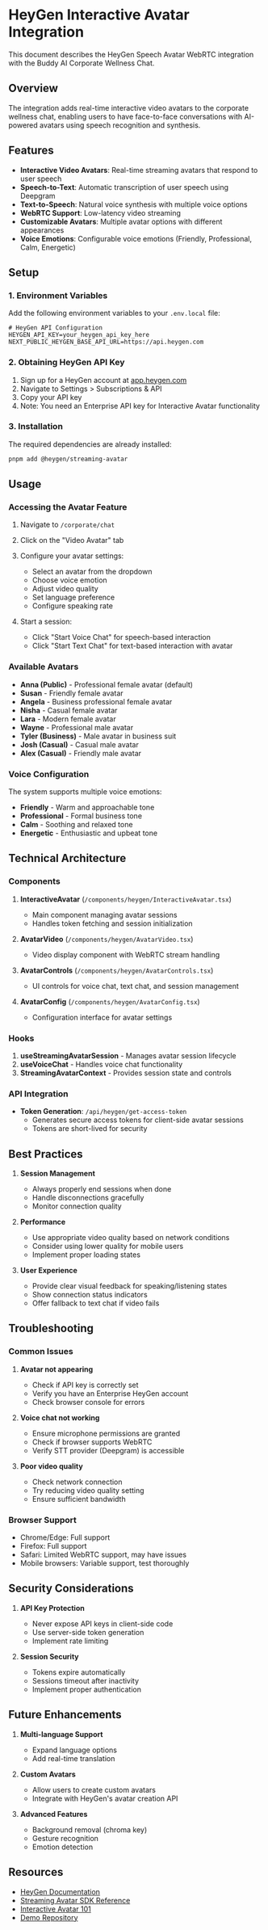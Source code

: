 # HeyGen Interactive Avatar Integration

This document describes the HeyGen Speech Avatar WebRTC integration with the Buddy AI Corporate Wellness Chat.

## Overview

The integration adds real-time interactive video avatars to the corporate wellness chat, enabling users to have face-to-face conversations with AI-powered avatars using speech recognition and synthesis.

## Features

- **Interactive Video Avatars**: Real-time streaming avatars that respond to user speech
- **Speech-to-Text**: Automatic transcription of user speech using Deepgram
- **Text-to-Speech**: Natural voice synthesis with multiple voice options
- **WebRTC Support**: Low-latency video streaming
- **Customizable Avatars**: Multiple avatar options with different appearances
- **Voice Emotions**: Configurable voice emotions (Friendly, Professional, Calm, Energetic)

## Setup

### 1. Environment Variables

Add the following environment variables to your `.env.local` file:

```env
# HeyGen API Configuration
HEYGEN_API_KEY=your_heygen_api_key_here
NEXT_PUBLIC_HEYGEN_BASE_API_URL=https://api.heygen.com
```

### 2. Obtaining HeyGen API Key

1. Sign up for a HeyGen account at [app.heygen.com](https://app.heygen.com)
2. Navigate to Settings > Subscriptions & API
3. Copy your API key
4. Note: You need an Enterprise API key for Interactive Avatar functionality

### 3. Installation

The required dependencies are already installed:
```bash
pnpm add @heygen/streaming-avatar
```

## Usage

### Accessing the Avatar Feature

1. Navigate to `/corporate/chat`
2. Click on the "Video Avatar" tab
3. Configure your avatar settings:
   - Select an avatar from the dropdown
   - Choose voice emotion
   - Adjust video quality
   - Set language preference
   - Configure speaking rate

4. Start a session:
   - Click "Start Voice Chat" for speech-based interaction
   - Click "Start Text Chat" for text-based interaction with avatar

### Available Avatars

- **Anna (Public)** - Professional female avatar (default)
- **Susan** - Friendly female avatar
- **Angela** - Business professional female avatar
- **Nisha** - Casual female avatar
- **Lara** - Modern female avatar
- **Wayne** - Professional male avatar
- **Tyler (Business)** - Male avatar in business suit
- **Josh (Casual)** - Casual male avatar
- **Alex (Casual)** - Friendly male avatar

### Voice Configuration

The system supports multiple voice emotions:
- **Friendly** - Warm and approachable tone
- **Professional** - Formal business tone
- **Calm** - Soothing and relaxed tone
- **Energetic** - Enthusiastic and upbeat tone

## Technical Architecture

### Components

1. **InteractiveAvatar** (`/components/heygen/InteractiveAvatar.tsx`)
   - Main component managing avatar sessions
   - Handles token fetching and session initialization

2. **AvatarVideo** (`/components/heygen/AvatarVideo.tsx`)
   - Video display component with WebRTC stream handling

3. **AvatarControls** (`/components/heygen/AvatarControls.tsx`)
   - UI controls for voice chat, text chat, and session management

4. **AvatarConfig** (`/components/heygen/AvatarConfig.tsx`)
   - Configuration interface for avatar settings

### Hooks

1. **useStreamingAvatarSession** - Manages avatar session lifecycle
2. **useVoiceChat** - Handles voice chat functionality
3. **StreamingAvatarContext** - Provides session state and controls

### API Integration

- **Token Generation**: `/api/heygen/get-access-token`
  - Generates secure access tokens for client-side avatar sessions
  - Tokens are short-lived for security

## Best Practices

1. **Session Management**
   - Always properly end sessions when done
   - Handle disconnections gracefully
   - Monitor connection quality

2. **Performance**
   - Use appropriate video quality based on network conditions
   - Consider using lower quality for mobile users
   - Implement proper loading states

3. **User Experience**
   - Provide clear visual feedback for speaking/listening states
   - Show connection status indicators
   - Offer fallback to text chat if video fails

## Troubleshooting

### Common Issues

1. **Avatar not appearing**
   - Check if API key is correctly set
   - Verify you have an Enterprise HeyGen account
   - Check browser console for errors

2. **Voice chat not working**
   - Ensure microphone permissions are granted
   - Check if browser supports WebRTC
   - Verify STT provider (Deepgram) is accessible

3. **Poor video quality**
   - Check network connection
   - Try reducing video quality setting
   - Ensure sufficient bandwidth

### Browser Support

- Chrome/Edge: Full support
- Firefox: Full support
- Safari: Limited WebRTC support, may have issues
- Mobile browsers: Variable support, test thoroughly

## Security Considerations

1. **API Key Protection**
   - Never expose API keys in client-side code
   - Use server-side token generation
   - Implement rate limiting

2. **Session Security**
   - Tokens expire automatically
   - Sessions timeout after inactivity
   - Implement proper authentication

## Future Enhancements

1. **Multi-language Support**
   - Expand language options
   - Add real-time translation

2. **Custom Avatars**
   - Allow users to create custom avatars
   - Integrate with HeyGen's avatar creation API

3. **Advanced Features**
   - Background removal (chroma key)
   - Gesture recognition
   - Emotion detection

## Resources

- [HeyGen Documentation](https://docs.heygen.com)
- [Streaming Avatar SDK Reference](https://docs.heygen.com/docs/streaming-avatar-sdk-reference)
- [Interactive Avatar 101](https://help.heygen.com/en/articles/9182113-interactive-avatar-101-your-ultimate-guide)
- [Demo Repository](https://github.com/HeyGen-Official/InteractiveAvatarNextJSDemo)